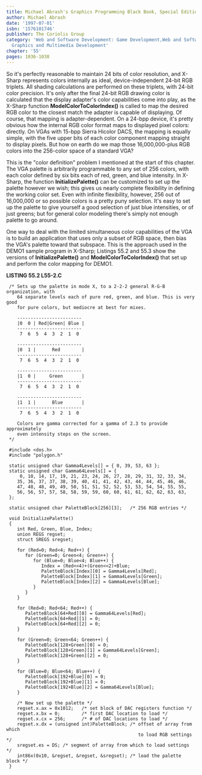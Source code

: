 ```yaml
---
title: Michael Abrash's Graphics Programming Black Book, Special Edition
author: Michael Abrash
date: '1997-07-01'
isbn: '1576101746'
publisher: The Coriolis Group
category: 'Web and Software Development: Game Development,Web and Software Development:
  Graphics and Multimedia Development'
chapter: '55'
pages: 1036-1038
---
```


So it's perfectly reasonable to maintain 24 bits of color resolution,
and X-Sharp represents colors internally as ideal, device-independent
24-bit RGB triplets. All shading calculations are performed on these
triplets, with 24-bit color precision. It's only after the final 24-bit
RGB drawing color is calculated that the display adapter's color
capabilities come into play, as the X-Sharp function
**ModelColorToColorIndex()** is called to map the desired RGB color to
the closest match the adapter is capable of displaying. Of course, that
mapping is adapter-dependent. On a 24-bpp device, it's pretty obvious
how the internal RGB color format maps to displayed pixel colors:
directly. On VGAs with 15-bpp Sierra Hicolor DACS, the mapping is
equally simple, with the five upper bits of each color component mapping
straight to display pixels. But how on earth do we map those
16,000,000-plus RGB colors into the 256-color space of a standard VGA?

This is the "color definition" problem I mentioned at the start of this
chapter. The VGA palette is arbitrarily programmable to any set of 256
colors, with each color defined by six bits each of red, green, and blue
intensity. In X-Sharp, the function **InitializePalette()** can be
customized to set up the palette however we wish; this gives us nearly
complete flexibility in defining the working color set. Even with
infinite flexibility, however, 256 out of 16,000,000 or so possible
colors is a pretty puny selection. It's easy to set up the palette to
give yourself a good selection of just blue intensities, or of just
greens; but for general color modeling there's simply not enough palette
to go around.

One way to deal with the limited simultaneous color capabilities of the
VGA is to build an application that uses only a subset of RGB space,
then bias the VGA's palette toward that subspace. This is the approach
used in the DEMO1 sample program in X-Sharp; Listings 55.2 and 55.3 show
the versions of **InitializePalette()** and **ModelColorToColorIndex()**
that set up and perform the color mapping for DEMO1.

**LISTING 55.2 L55-2.C**

     /* Sets up the palette in mode X, to a 2-2-2 general R-G-B organization, with
        64 separate levels each of pure red, green, and blue. This is very good
        for pure colors, but mediocre at best for mixes.

        ------------------------
        |0  0 | Red|Green| Blue |
        ------------------------
         7  6  5  4  3  2  1  0

        ------------------------
        |0  1 |      Red        |
        ------------------------
         7  6  5  4  3  2  1  0

        ------------------------
        |1  0 |     Green       |
        ------------------------
         7  6  5  4  3  2  1  0

        ------------------------
        |1  1 |      Blue       |
        ------------------------
         7  6  5  4  3  2  1  0

        Colors are gamma corrected for a gamma of 2.3 to provide approximately
        even intensity steps on the screen.
     */

     #include <dos.h>
     #include "polygon.h"

     static unsigned char Gamma4Levels[] = { 0, 39, 53, 63 };
     static unsigned char Gamma64Levels[] = {
         0, 10, 14, 17, 19, 21, 23, 24, 26, 27, 28, 29, 31, 32, 33, 34,
        35, 36, 37, 37, 38, 39, 40, 41, 41, 42, 43, 44, 44, 45, 46, 46,
        47, 48, 48, 49, 49, 50, 51, 51, 52, 52, 53, 53, 54, 54, 55, 55,
        56, 56, 57, 57, 58, 58, 59, 59, 60, 60, 61, 61, 62, 62, 63, 63,
     };

     static unsigned char PaletteBlock[256][3];   /* 256 RGB entries */

     void InitializePalette()
     {
        int Red, Green, Blue, Index;
        union REGS regset;
        struct SREGS sregset;

        for (Red=0; Red<4; Red++) {
           for (Green=0; Green<4; Green++) {
              for (Blue=0; Blue<4; Blue++) {
                 Index = (Red<<4)+(Green<<2)+Blue;
                 PaletteBlock[Index][0] = Gamma4Levels[Red];
                 PaletteBlock[Index][1] = Gamma4Levels[Green];
                 PaletteBlock[Index][2] = Gamma4Levels[Blue];
              }
           }
        }

        for (Red=0; Red<64; Red++) {
           PaletteBlock[64+Red][0] = Gamma64Levels[Red];
           PaletteBlock[64+Red][1] = 0;
           PaletteBlock[64+Red][2] = 0;
        }

        for (Green=0; Green<64; Green++) {
           PaletteBlock[128+Green][0] = 0;
           PaletteBlock[128+Green][1] = Gamma64Levels[Green];
           PaletteBlock[128+Green][2] = 0;
        }

        for (Blue=0; Blue<64; Blue++) {
           PaletteBlock[192+Blue][0] = 0;
           PaletteBlock[192+Blue][1] = 0;
           PaletteBlock[192+Blue][2] = Gamma64Levels[Blue];
        }

        /* Now set up the palette */
        regset.x.ax = 0x1012;   /* set block of DAC registers function */
        regset.x.bx = 0;        /* first DAC location to load */
        regset.x.cx = 256;      /* # of DAC locations to load */
        regset.x.dx = (unsigned int)PaletteBlock; /* offset of array from which
                                                     to load RGB settings */
        sregset.es = DS; /* segment of array from which to load settings */
        int86x(0x10, &regset, &regset, &sregset); /* load the palette block */
     }
